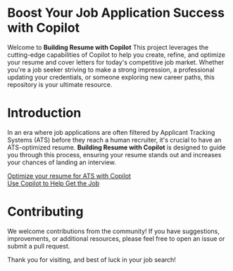 # Boost Your Job Application Success with Copilot

Welcome to <b>Building Resume with Copilot</b> This project leverages the cutting-edge capabilities of Copilot to help you create, refine, and optimize your resume and cover letters for today's competitive job market. Whether you're a job seeker striving to make a strong impression, a professional updating your credentials, or someone exploring new career paths, this repository is your ultimate resource.

# Introduction
 
In an era where job applications are often filtered by Applicant Tracking Systems (ATS) before they reach a human recruiter, it's crucial to have an ATS-optimized resume. <b>Building Resume with Copilot</b> is designed to guide you through this process, ensuring your resume stands out and increases your chances of landing an interview.

[Optimize your resume for ATS with Copilot](/optimizeResumeforATS.md)
</br>
[Use Copilot to Help Get the Job](/useCopilotToGetaJob.md)

# Contributing
We welcome contributions from the community! If you have suggestions, improvements, or additional resources, please feel free to open an issue or submit a pull request.

Thank you for visiting, and best of luck in your job search!